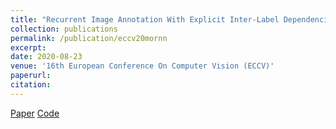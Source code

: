 ```yaml
---
title: "Recurrent Image Annotation With Explicit Inter-Label Dependencies"
collection: publications
permalink: /publication/eccv20mornn
excerpt: 
date: 2020-08-23
venue: '16th European Conference On Computer Vision (ECCV)'
paperurl:
citation:
---
```


[Paper](https://www.ecva.net/papers/eccv_2020/papers_ECCV/papers/123740188.pdf)
[Code](https://github.com/ayushidutta/multi-order-rnn/)
